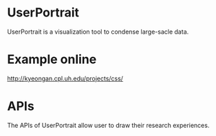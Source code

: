 # UserPortrait
UserPortrait is a visualization tool to condense large-sacle data.

# Example online
http://kyeongan.cpl.uh.edu/projects/css/

# APIs
The APIs of UserPortrait allow user to draw their research experiences.
